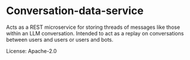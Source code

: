 # Conversation-data-service

Acts as a REST microservice for storing threads of messages like those within an LLM conversation. Intended to act as a replay on conversations between users and users or users and bots. 

License: Apache-2.0
